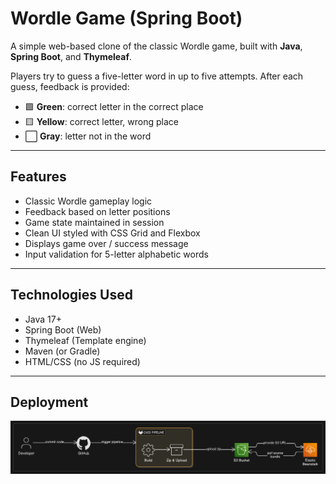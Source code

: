 # Wordle Game (Spring Boot)

A simple web-based clone of the classic Wordle game, built with **Java**, **Spring Boot**, and **Thymeleaf**.

Players try to guess a five-letter word in up to five attempts. After each guess, feedback is provided:
- 🟩 **Green**: correct letter in the correct place
- 🟨 **Yellow**: correct letter, wrong place
- ⬜ **Gray**: letter not in the word

---

## Features

- Classic Wordle gameplay logic
- Feedback based on letter positions
- Game state maintained in session
- Clean UI styled with CSS Grid and Flexbox
- Displays game over / success message
- Input validation for 5-letter alphabetic words

---

##  Technologies Used

- Java 17+
- Spring Boot (Web)
- Thymeleaf (Template engine)
- Maven (or Gradle)
- HTML/CSS (no JS required)

---


## Deployment

![elb lab](./docs/elb.png)
